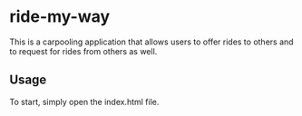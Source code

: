 # ride-my-way
This is a carpooling application that allows users to offer rides to others and to request for rides from others as well.

## Usage
To start, simply open the index.html file. 